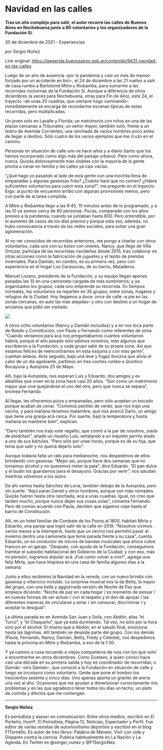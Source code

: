 # Navidad en las calles

**Tras un año complejo para salir, el autor recorre las calles de Buenos Aires en Nochebuena junto a 80 voluntarios y los organizadores de la Fundación Sí.**

30 de diciembre de 2021 - Experiencias

_por Sergio Núñez_

Link original: https://laagenda.buenosaires.gob.ar/contenido/9431-navidad-en-las-calles



Luego de un año de ausencia –por la pandemia y casi un mes de reposo forzado por un accidente en bici–, el 24 de diciembre a las 21 vuelvo a salir de casa rumbo a Bartolomé Mitre y Riobamba, para sumarme a las recorridas nocturnas de la Fundación Sí. Aunque a diferencia de otros diciembres (a veces para Nochebuena, otras para Fin de Año), este 24, el trayecto –de unas 20 cuadras, que siempre hago caminando– inmediatamente se encarga de recordarme escenas típicas de estas recorridas, pero multiplicadas.




Un joven solo en Lavalle y Florida; un matrimonio con niños en una de las plazas cercanas a Tribunales; un señor mayor, también solo, frente a un teatro de Avenida Corrientes; una ranchada de varios hombres poco antes de llegar a destino. Sólo cuatro de los varios ejemplos que me cruzo en el camino.




Personas en situación de calle uno ve hace años y a diario (tanto que los hemos incorporado como algo más del paisaje urbano). Pero como ahora, nunca. Quizás dolorosamente más visibles con la mayoría de la gente pronta a cenar en familia y las calles ya casi vacías.




“¿Qué hago yo pasando al lado de esta gente con una mochila llena de empanadas y algunas gaseosas frías? ¿Cuánto hará que no comen? ¿Habrá suficientes voluntarios para cubrir esta zona?”, me pregunto en el trayecto. Ergo: al punto de encuentro arribo con algunas provisiones menos, pero con parte de la tarea cumplida.




A Mitre y Riobamba llego a las 9:45, 15 minutos antes de lo programado, y a las 10 ya somos cerca de 80 personas. Pocas, comparado con los años previos a la pandemia, cuando se juntaban hasta 800. Pero entendible, por el aumento de casos de los días previos y porque esta vez, además, no hubo convocatoria a través de las redes sociales, para evitar una gran aglomeración.




Al no ver conocidos de recorridas anteriores, me pongo a charlar con otros voluntarios, cada uno con su bolso con víveres. Nancy, que llegó de Villa Ortúzar, participa de las recorridas navideñas desde 2015, tras colaborar en otras acciones como la fabricación de juguetes y el tejido de prendas invernales. Para Damián, en cambio, es su primera vez, pero con experiencia en el hogar Los Carasucias, de su barrio, Mataderos.




Manuel Lozano, presidente de la Fundación, y su equipo llegan apenas pasadas las 10 en una camioneta cargada de más suministros; y ya organizados los grupos, cada uno emprende su recorrida. En tiempos normales, los voluntarios se reparten en 35 grupos, entre zonas, hogares y refugios de la Ciudad. Hoy llegamos a doce: once de calle –a pie en las zonas cercanas, en auto las más alejadas– y otro con destino a un hogar de ancianos que pidió ser visitado.




![](https://cdn.feater.me/files/images/129858/31f33f50-0798-4deb-9a77-0cf03ad8faba.png)




A otros ocho voluntarios (Nancy y Damián incluidos) y a mí nos toca parte de Boedo y Constitución, con Paula y Fernando como referentes de zona. “Cuando veníamos para acá nos preguntábamos cuántos voluntarios habría, porque el año pasado sólo salimos nosotros, más algunos que escribieron a la Fundación; y cada grupo salió de su propia zona. Así que estamos felices de reencontrarnos en esta esquina y con más gente”, cuentan ambos. Acto seguido, bajo una leve y fugaz llovizna que alivia el calor de un día agobiante, partimos en tres coches rumbo a Quintino Bocayuva y Autopista 25 de Mayo.




Allí, bajo la Autopista, nos esperan Luis y Eduardo, dos amigos y ex albañiles que viven en la zona hace casi 20 años. “Son como un matrimonio mayor que vive quejándose el uno del otro, pero que nunca se separa”, bromea Fernando.




Al llegar, les ofrecemos pizza y empanadas, pero sólo aceptan un bocado porque acaban de cenar. “Comimos pechito de cerdo, que nos trajo una vecina, y para mañana tenemos matambre, que nos acercó Darío, un amigo que tiene una granja acá cerca. Por suerte, bajó la temperatura y hasta mañana se mantiene bien”, explican.




“Darío también nos trajo este regalito, que comió a la par de nosotros, ¡nada de piedritas!”, añade un risueño Luis, señalando a un inquieto perrito atado a uno de sus bártulos. “Pero sólo por unas horas, porque es de su hija, que tenía que salir y no quería dejarlo solo”.




Aunque todavía falta un rato para medianoche, nos despedimos de ellos brindando con gaseosa. “Mejor así, porque hace dos semanas que no tomamos alcohol y no queremos meter la pata”, dice Eduardo. “El pan dulce y el budín los guardamos para el desayuno. Gracias por venir”, nos saludan mientras volvemos a los autos.




De ahí vamos hasta Sánchez de Loria, también debajo de la Autopista, pero sin suerte. “Aquí paran Daniel y otros hombres, aunque son más nómades. Quizás fueron hasta otra ranchada, acá a unas cuadras. Igual, no creo que tarden mucho, porque nunca dejan sus cosas solas”, comenta Fernando. Pero de común acuerdo con Paula, deciden que sigamos viaje hasta el barrio de Constitución.




Allí, en un hotel familiar de Combate de los Pozos al 1800, habitan Mirta y Eduardo, una pareja que logró salir de la calle en 2019. “Nosotros vivimos varios meses a la intemperie, hasta que un vecino nos permitió pasar el invierno dentro una camioneta que tenía parada frente a su casa”, cuenta Eduardo, un ex conductor de micros de bandas musicales que ahora cubre francos en un garaje. “Después, con ayuda de la Fundación, conseguimos tramitar el subsidio habitacional del Gobierno de la Ciudad; y con eso, más mi pensión, logramos alquilar acá. ¡Fue como volver a vivir!”, agrega una feliz Mirta, que hace limpieza en una casa de familia algunos días a la semana.




Junto a ellos recibimos la Navidad en la vereda, con un nuevo brindis con gaseosa y villancico incluido. La sorpresa musical nos la da Betty, la mayor del grupo, con una bella y aggiornada versión de Noche de Paz que empieza diciendo: “Noche de paz en cada hogar / es momento de pensar / en nuevas formas de ser actuar / con el respeto y el don de apoyar / las diferentes maneras de vincularse y amar / sin censurar, discriminar / y aceptar lo desigual”.




La última parada es en Avenida San Juan y Solís, con Abdón, alias “el Turco”, y “el Chaqueño”, que ya está durmiendo. Tal vez, no sólo por la hora sino por el alcohol. El mismo que a Abdón, en el saludo final, emociona hasta las lágrimas. Allí también se despide parte del grupo. Con los demás (Paula, Fernando, Nancy, Damián, Betty, Fredy y Celeste), nos despedimos hasta la próxima en Mitre y Riobamba, a eso de la 1:30.




Y ya camino a casa recuerdo a viejos compañeros de ruta con los que volví a encontrarme en otros diciembres. Como Gustavo, a quien conocí hace casi una década en su primera salida y hoy es coordinador de recorridas; o Damián -otro Damián-, que conoció a la Fundación en situación de calle y luego se incorporó como voluntario. Gente que pone el hombro los trescientos sesenta y cinco días. Uno apenas aporta un granito de arena una vez al año. Ocasiones que me ayudan a dimensionar correctamente mis problemas y en las que agradezco tener todos los días un techo, un plato de comida y afectos que me contengan.




---




**Sergio Núñez**




Es periodista y asesor en comunicación. Entre otros medios, escribió en El Porteño, Hum®, El Periodista, Página 12, Noticias, Espectador y Perfil. Fue editor de varias revistas de automovilismo deportivo y escribió en el blog F1Tornello. Es autor de tres libros: Palabra de Menem, Vivir con sida y Disparen contra la ciencia. Publica habitualmente en La Nación y La Agenda. En Twitter es @sergei\_nunez y @F1SergioNez.



